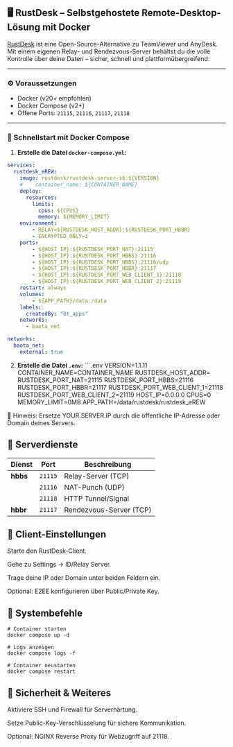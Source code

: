 

## 🖥️ RustDesk – Selbstgehostete Remote-Desktop-Lösung mit Docker

[RustDesk](https://github.com/rustdesk/rustdesk) ist eine Open-Source-Alternative zu TeamViewer und AnyDesk. Mit einem eigenen Relay- und Rendezvous-Server behältst du die volle Kontrolle über deine Daten – sicher, schnell und plattformübergreifend.

---

### ⚙️ Voraussetzungen

- Docker (v20+ empfohlen)
- Docker Compose (v2+)
- Offene Ports: `21115`, `21116`, `21117`, `21118`

---

### 🚀 Schnellstart mit Docker Compose

1. **Erstelle die Datei `docker-compose.yml`:**

```yaml
services:
  rustdesk_eREW:
    image: rustdesk/rustdesk-server-s6:${VERSION}
    #    container_name: ${CONTAINER_NAME}
    deploy:
      resources:
        limits:
          cpus: ${CPUS}
          memory: ${MEMORY_LIMIT}
    environment:
        - RELAY=${RUSTDESK_HOST_ADDR}:${RUSTDESK_PORT_HBBR}
        - ENCRYPTED_ONLY=1
    ports:
        - ${HOST_IP}:${RUSTDESK_PORT_NAT}:21115
        - ${HOST_IP}:${RUSTDESK_PORT_HBBS}:21116
        - ${HOST_IP}:${RUSTDESK_PORT_HBBS}:21116/udp
        - ${HOST_IP}:${RUSTDESK_PORT_HBBR}:21117
        - ${HOST_IP}:${RUSTDESK_PORT_WEB_CLIENT_1}:21118
        - ${HOST_IP}:${RUSTDESK_PORT_WEB_CLIENT_2}:21119
    restart: always
    volumes:
        - ${APP_PATH}/data:/data
    labels:
      createdBy: "bt_apps"
    networks:
      - baota_net

networks:
  baota_net:
    external: true
```

2. **Erstelle die Datei `.env`:**
´´´.env
VERSION=1.1.11
CONTAINER_NAME=CONTAINER_NAME
RUSTDESK_HOST_ADDR=
RUSTDESK_PORT_NAT=21115
RUSTDESK_PORT_HBBS=21116
RUSTDESK_PORT_HBBR=21117
RUSTDESK_PORT_WEB_CLIENT_1=21118
RUSTDESK_PORT_WEB_CLIENT_2=21119
HOST_IP=0.0.0.0
CPUS=0
MEMORY_LIMIT=0MB
APP_PATH=/data/rustdesk/rustdesk_eREW


🔐 Hinweis: Ersetze YOUR.SERVER.IP durch die öffentliche IP-Adresse oder Domain deines Servers.

## 📁 Serverdienste

| Dienst | Port | Beschreibung |
|--------|--------------|-------|
| **hbbs** | `21115` | Relay-Server (TCP) |
|  | `21116` | NAT-Punch (UDP) |
|  | `21118` | HTTP Tunnel/Signal |
| **hbbr** | `21117` | Rendezvous-Server (TCP) |


## 🧪 Client-Einstellungen
Starte den RustDesk-Client.

Gehe zu Settings → ID/Relay Server.

Trage deine IP oder Domain unter beiden Feldern ein.

Optional: E2EE konfigurieren über Public/Private Key.

## 🔧 Systembefehle
```
# Container starten
docker compose up -d

# Logs anzeigen
docker compose logs -f

# Container neustarten
docker compose restart
```

## 🔐 Sicherheit & Weiteres
Aktiviere SSH und Firewall für Serverhärtung.

Setze Public-Key-Verschlüsselung für sichere Kommunikation.

Optional: NGINX Reverse Proxy für Webzugriff auf 21118.
